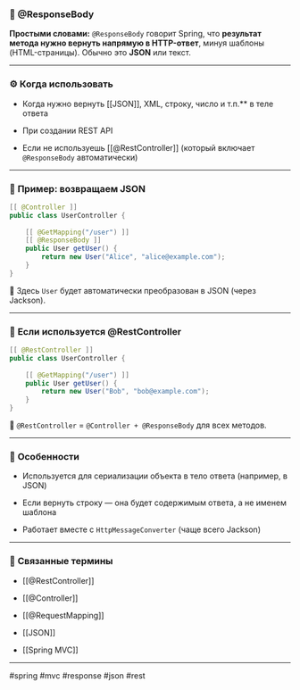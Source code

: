 ### 🧾 **@ResponseBody**

**Простыми словами:** `@ResponseBody` говорит Spring, что **результат метода нужно вернуть напрямую в HTTP-ответ**, минуя шаблоны (HTML-страницы). Обычно это **JSON** или текст.

---

### ⚙️ **Когда использовать**

- Когда нужно вернуть [[JSON]], XML, строку, число и т.п.** в теле ответа
    
- При создании REST API
    
- Если не используешь [[@RestController]] (который включает `@ResponseBody` автоматически)
    

---

### 📌 **Пример: возвращаем JSON**

```java
[[ @Controller ]]
public class UserController {
    
    [[ @GetMapping("/user") ]]
    [[ @ResponseBody ]]
    public User getUser() {
        return new User("Alice", "alice@example.com");
    }
}
```

📍 Здесь `User` будет автоматически преобразован в JSON (через Jackson).

---

### 📌 **Если используется @RestController**

```java
[[ @RestController ]]
public class UserController {
    
    [[ @GetMapping("/user") ]]
    public User getUser() {
        return new User("Bob", "bob@example.com");
    }
}
```

📍 `@RestController` = `@Controller + @ResponseBody` для всех методов.

---

### 🧠 **Особенности**

- Используется для сериализации объекта в тело ответа (например, в JSON)
    
- Если вернуть строку — она будет содержимым ответа, а не именем шаблона
    
- Работает вместе с `HttpMessageConverter` (чаще всего Jackson)
    

---

### 🔗 **Связанные термины**

- [[@RestController]]
    
- [[@Controller]]
    
- [[@RequestMapping]]
    
- [[JSON]]
    
- [[Spring MVC]]
    

---

#spring #mvc #response #json #rest